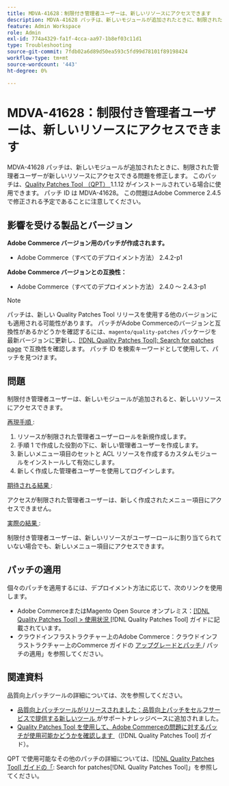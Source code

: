 ```yaml
---
title: MDVA-41628：制限付き管理者ユーザーは、新しいリソースにアクセスできます
description: MDVA-41628 パッチは、新しいモジュールが追加されたときに、制限された管理者ユーザーが新しいリソースにアクセスできる問題を修正します。 このパッチは、[Quality Patches Tool （QPT） ] （https://experienceleague.adobe.com/en/docs/commerce-operations/tools/quality-patches-tool/quality-patches-tool-to-self-serve-quality-patches） 1.1.12 がインストールされている場合に利用できます。 パッチ ID は MDVA-41628。 この問題はAdobe Commerce 2.4.5 で修正される予定であることに注意してください。
feature: Admin Workspace
role: Admin
exl-id: 774a4329-fa1f-4cca-aa97-1b8ef03c11d1
type: Troubleshooting
source-git-commit: 7fdb02a6d89d50ea593c5fd99d78101f89198424
workflow-type: tm+mt
source-wordcount: '443'
ht-degree: 0%

---
```


# MDVA-41628：制限付き管理者ユーザーは、新しいリソースにアクセスできます

MDVA-41628 パッチは、新しいモジュールが追加されたときに、制限された管理者ユーザーが新しいリソースにアクセスできる問題を修正します。 このパッチは、[Quality Patches Tool （QPT） ](https://experienceleague.adobe.com/en/docs/commerce-operations/tools/quality-patches-tool/quality-patches-tool-to-self-serve-quality-patches)1.1.12 がインストールされている場合に使用できます。 パッチ ID は MDVA-41628。 この問題はAdobe Commerce 2.4.5 で修正される予定であることに注意してください。

## 影響を受ける製品とバージョン

**Adobe Commerce バージョン用のパッチが作成されます。**

* Adobe Commerce（すべてのデプロイメント方法） 2.4.2-p1

**Adobe Commerce バージョンとの互換性：**

* Adobe Commerce（すべてのデプロイメント方法） 2.4.0 ～ 2.4.3-p1

>[!NOTE]
>
>パッチは、新しい Quality Patches Tool リリースを使用する他のバージョンにも適用される可能性があります。 パッチがAdobe Commerceのバージョンと互換性があるかどうかを確認するには、`magento/quality-patches` パッケージを最新バージョンに更新し、[[!DNL Quality Patches Tool]: Search for patches page](https://experienceleague.adobe.com/en/docs/commerce-operations/tools/quality-patches-tool/quality-patches-tool-to-self-serve-quality-patches) で互換性を確認します。 パッチ ID を検索キーワードとして使用して、パッチを見つけます。

## 問題

制限付き管理者ユーザーは、新しいモジュールが追加されると、新しいリソースにアクセスできます。

<u> 再現手順 </u>:

1. リソースが制限された管理者ユーザーロールを新規作成します。
1. 手順 1 で作成した役割の下に、新しい管理者ユーザーを作成します。
1. 新しいメニュー項目のセットと ACL リソースを作成するカスタムモジュールをインストールして有効にします。
1. 新しく作成した管理者ユーザーを使用してログインします。

<u> 期待される結果 </u>:

アクセスが制限された管理者ユーザーは、新しく作成されたメニュー項目にアクセスできません。

<u> 実際の結果 </u>:

制限付き管理者ユーザーは、新しいリソースがユーザーロールに割り当てられていない場合でも、新しいメニュー項目にアクセスできます。

## パッチの適用

個々のパッチを適用するには、デプロイメント方法に応じて、次のリンクを使用します。

* Adobe CommerceまたはMagento Open Source オンプレミス：[[!DNL Quality Patches Tool] > 使用状況 ](/help/tools/quality-patches-tool/usage.md) [!DNL Quality Patches Tool] ガイドに記載されています。
* クラウドインフラストラクチャー上のAdobe Commerce：クラウドインフラストラクチャー上のCommerce ガイドの [ アップグレードとパッチ ](https://experienceleague.adobe.com/docs/commerce-cloud-service/user-guide/develop/upgrade/apply-patches.html)/ パッチの適用」を参照してください。

## 関連資料

品質向上パッチツールの詳細については、次を参照してください。

* [ 品質向上パッチツールがリリースされました：品質向上パッチをセルフサービスで提供する新しいツール ](https://experienceleague.adobe.com/en/docs/commerce-operations/tools/quality-patches-tool/quality-patches-tool-to-self-serve-quality-patches) がサポートナレッジベースに追加されました。
* [Quality Patches Tool を使用して、Adobe Commerceの問題に対するパッチが使用可能かどうかを確認します ](/help/tools/quality-patches-tool/patches-available-in-qpt/check-patch-for-magento-issue-with-magento-quality-patches.md) （[!DNL Quality Patches Tool] ガイド）。

QPT で使用可能なその他のパッチの詳細については、[[!DNL Quality Patches Tool] ガイドの「](https://experienceleague.adobe.com/tools/commerce-quality-patches/index.html): Search for patches[!DNL Quality Patches Tool]」を参照してください。
